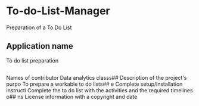 # To-do-List-Manager
Preparation of a To Do List
## Application name
To do list preparation## 
Names of contributor
Data analytics classs## 
Description of the project's purpo
To prepare a workable to do lists## e
Complete setup/installation instructi
Complete the to do list with the activities and the required timelines  o## ns
License information with a copyright and date